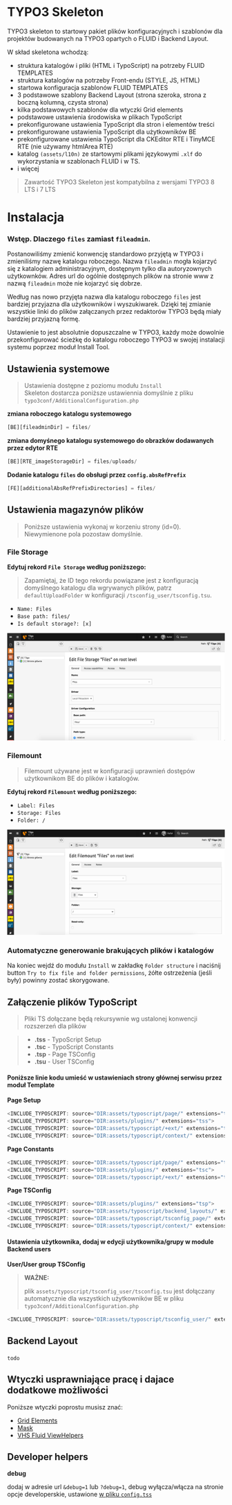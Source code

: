 # TYPO3 Skeleton

TYPO3 skeleton to startowy pakiet plików konfiguracyjnych i szablonów dla projektów budowanych na TYPO3 opartych o FLUID i Backend Layout.

W skład skeletona wchodzą:

- struktura katalogów i pliki (HTML i TypoScript) na potrzeby FLUID TEMPLATES
- struktura katalogów na potrzeby Front-endu (STYLE, JS, HTML)
- startowa konfiguracja szablonów FLUID TEMPLATES
- 3 podstawowe szablony Backend Layout (strona szeroka, strona z boczną kolumną, czysta strona)
- kilka podstawowych szablonów dla wtyczki Grid elements
- podstawowe ustawienia środowiska w plikach TypoScript
- prekonfigurowane ustawienia TypoScript dla stron i elementów treści
- prekonfigurowane ustawienia TypoScript dla użytkowników BE
- prekonfigurowane ustawienia TypoScript dla CKEditor RTE i TinyMCE RTE (nie używamy htmlArea RTE)
- katalog `(assets/l10n)` ze startowymi plikami językowymi `.xlf` do wykorzystania w szablonach FLUID i w TS.
- i więcej

> Zawartość TYPO3 Skeleton jest kompatybilna z wersjami TYPO3 8 LTS i 7 LTS

Instalacja
=====

### Wstęp. Dlaczego `files` zamiast `fileadmin`.

Postanowiliśmy zmienić konwencję standardowo przyjętą w TYPO3 i zmieniliśmy nazwę katalogu roboczego.
Nazwa `fileadmin` mogła kojarzyć się z katalogiem administracyjnym, dostępnym tylko dla autoryzownych
użytkownków. Adres url do ogólnie dostępnych plików na stronie www z nazwą `fileadmin` może nie kojarzyć się dobrze.

Według nas nowo przyjęta nazwa dla katalogu roboczego `files` jest bardziej przyjazna dla użytkowników i wyszukiwarek.
Dzięki tej zmianie wszystkie linki do plików załączanych przez redaktorów TYPO3 będą miały
bardziej przyjazną formę.

Ustawienie to jest absolutnie dopuszczalne w TYPO3, każdy może dowolnie przekonfigurować ścieżkę do katalogu roboczego TYPO3 w swojej instalacji systemu poprzez moduł Install Tool.



Ustawienia systemowe
-----

> Ustawienia dostępne z poziomu modułu `Install`  
> Skeleton dostarcza poniższe ustawiennia domyślnie z pliku `typo3conf/AdditionalConfiguration.php`

**zmiana roboczego katalogu systemowego**

```javascript
[BE][fileadminDir] = files/
```

**zmiana domyśnego katalogu systemowego do obrazków dodawanych przez edytor RTE**

```javascript
[BE][RTE_imageStorageDir] = files/uploads/
```

**Dodanie katalogu `files` do obsługi przez `config.absRefPrefix`**

```javascript
[FE][additionalAbsRefPrefixDirectories] = files/
```


Ustawienia magazynów plików
-----

> Poniższe ustawienia wykonaj w korzeniu strony (id=0).
> Niewymienone pola pozostaw domyślnie.

### File Storage

**Edytuj rekord `File Storage` według poniższego:**

> Zapamiętaj, że ID tego rekordu powiązane jest z konfiguracją domyślnego katalogu dla wgrywanych plików, patrz `defaultUploadFolder` w konfiguracji `/tsconfig_user/tsconfig.tsu`.

* `Name: Files`
* `Base path: files/`
* `Is default storage?: [x]`

![File Storage](/assets/images/file_storage.png)

### Filemount

> Filemount używane jest w konfiguracji uprawnień dostępów użytkownikom BE do plików i katalogów.

**Edytuj rekord `Filemount` według poniższego:**

* `Label: Files`
* `Storage: Files`
* `Folder: /`

![File Storage](/assets/images/file_mount.png)


### Automatyczne generowanie brakujących plików i katalogów

Na koniec wejdź do modułu `Install` w zakładkę `Folder structure` i naciśnij button `Try to fix file and folder permissions`,
żółte ostrzeżenia (jeśli były) powinny zostać skorygowane.


Załączenie plików TypoScript
-----

> Pliki TS dołączane będą rekursywnie wg ustalonej konwencji rozszerzeń dla plików

> - **.tss** - TypoScript Setup
> - **.tsc** - TypoScript Constants
> - **.tsp** - Page TSConfig
> - **.tsu** - User TSConfig

#### Poniższe linie kodu umieść w ustawieniach strony głównej serwisu przez moduł Template

**Page Setup**

```javascript
<INCLUDE_TYPOSCRIPT: source="DIR:assets/typoscript/page/" extensions="tss">
<INCLUDE_TYPOSCRIPT: source="DIR:assets/plugins/" extensions="tss">
<INCLUDE_TYPOSCRIPT: source="DIR:assets/typoscript/+ext/" extensions="tss">
<INCLUDE_TYPOSCRIPT: source="DIR:assets/typoscript/context/" extensions="tss">
```

**Page Constants**

```javascript
<INCLUDE_TYPOSCRIPT: source="DIR:assets/typoscript/page/" extensions="tsc">
<INCLUDE_TYPOSCRIPT: source="DIR:assets/plugins/" extensions="tsc">
<INCLUDE_TYPOSCRIPT: source="DIR:assets/typoscript/+ext/" extensions="tsc">
```

**Page TSConfig**

```javascript
<INCLUDE_TYPOSCRIPT: source="DIR:assets/plugins/" extensions="tsp">
<INCLUDE_TYPOSCRIPT: source="DIR:assets/typoscript/backend_layouts/" extensions="tsp">
<INCLUDE_TYPOSCRIPT: source="DIR:assets/typoscript/tsconfig_page/" extensions="tsp">
<INCLUDE_TYPOSCRIPT: source="DIR:assets/typoscript/context/" extensions="tsp">
```

#### Ustawienia użytkownika, dodaj w edycji użytkownika/grupy w module Backend users

**User/User group TSConfig**

> **WAŻNE:**
>
> plik `assets/typoscript/tsconfig_user/tsconfig.tsu` jest dołączany automatycznie dla wszystkich użytkowników BE
> w pliku `typo3conf/AdditionalConfiguration.php`

```javascript
<INCLUDE_TYPOSCRIPT: source="DIR:assets/typoscript/tsconfig_user/" extensions="tsu">
```


Backend Layout
-----
`todo`


Wtyczki usprawniające pracę i dajace dodatkowe możliwości
-----

Poniższe wtyczki poprostu musisz znać:

* [Grid Elements](https://typo3.org/extensions/repository/view/gridelements)
* [Mask](https://typo3.org/extensions/repository/view/mask)
* [VHS Fluid ViewHelpers](http://typo3.org/extensions/repository/view/vhs)


Developer helpers
-----


**debug**

dodaj w adresie url `&debug=1` lub `?debug=1`, debug wyłącza/włącza na stronie opcje developerskie, ustawione [w pliku `config.tss`](https://github.com/r4fx/t3-skeleton/blob/master/assets/typoscript/page/config.tss)
